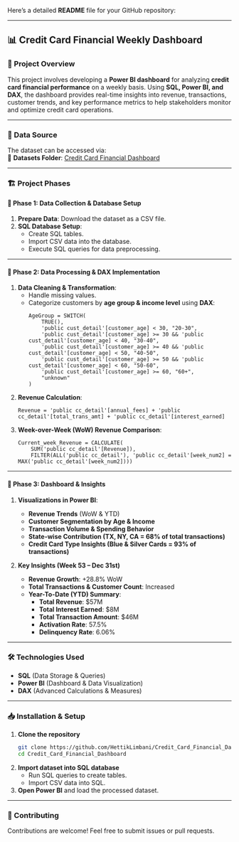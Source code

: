 Here’s a detailed **README** file for your GitHub repository:  

---

## 📊 Credit Card Financial Weekly Dashboard  

### 📌 Project Overview  
This project involves developing a **Power BI dashboard** for analyzing **credit card financial performance** on a weekly basis. Using **SQL, Power BI, and DAX**, the dashboard provides real-time insights into revenue, transactions, customer trends, and key performance metrics to help stakeholders monitor and optimize credit card operations.  

---

### 📁 Data Source  
The dataset can be accessed via:  
📌 **Datasets Folder**: [Credit Card Financial Dashboard](https://github.com/rishabhnmishra/Credit_Card_Financial_Dashboard)  


---

### 🏗 Project Phases  

#### **🔹 Phase 1: Data Collection & Database Setup**  
1. **Prepare Data**: Download the dataset as a CSV file.  
2. **SQL Database Setup**:  
   - Create SQL tables.  
   - Import CSV data into the database.  
   - Execute SQL queries for data preprocessing.  

---

#### **🔹 Phase 2: Data Processing & DAX Implementation**  
1. **Data Cleaning & Transformation**:  
   - Handle missing values.  
   - Categorize customers by **age group & income level** using **DAX**:  
     ```DAX
     AgeGroup = SWITCH(
         TRUE(),
         'public cust_detail'[customer_age] < 30, "20-30",
         'public cust_detail'[customer_age] >= 30 && 'public cust_detail'[customer_age] < 40, "30-40",
         'public cust_detail'[customer_age] >= 40 && 'public cust_detail'[customer_age] < 50, "40-50",
         'public cust_detail'[customer_age] >= 50 && 'public cust_detail'[customer_age] < 60, "50-60",
         'public cust_detail'[customer_age] >= 60, "60+",
         "unknown"
     )
     ```
2. **Revenue Calculation**:  
   ```DAX
   Revenue = 'public cc_detail'[annual_fees] + 'public cc_detail'[total_trans_amt] + 'public cc_detail'[interest_earned]
   ```  
3. **Week-over-Week (WoW) Revenue Comparison**:  
   ```DAX
   Current_week_Revenue = CALCULATE(
       SUM('public cc_detail'[Revenue]),
       FILTER(ALL('public cc_detail'), 'public cc_detail'[week_num2] = MAX('public cc_detail'[week_num2])))
   ```  

---

#### **🔹 Phase 3: Dashboard & Insights**  
1. **Visualizations in Power BI**:  
   - **Revenue Trends** (WoW & YTD)  
   - **Customer Segmentation by Age & Income**  
   - **Transaction Volume & Spending Behavior**  
   - **State-wise Contribution (TX, NY, CA = 68% of total transactions)**  
   - **Credit Card Type Insights (Blue & Silver Cards = 93% of transactions)**  

2. **Key Insights (Week 53 – Dec 31st)**  
   - **Revenue Growth**: +28.8% WoW  
   - **Total Transactions & Customer Count**: Increased  
   - **Year-To-Date (YTD) Summary**:  
     - **Total Revenue**: $57M  
     - **Total Interest Earned**: $8M  
     - **Total Transaction Amount**: $46M  
     - **Activation Rate**: 57.5%  
     - **Delinquency Rate**: 6.06%  

---

### 🛠️ Technologies Used  
- **SQL** (Data Storage & Queries)  
- **Power BI** (Dashboard & Data Visualization)  
- **DAX** (Advanced Calculations & Measures)  

---

### 📥 Installation & Setup  
1. **Clone the repository**  
   ```bash
   git clone https://github.com/HettikLimbani/Credit_Card_Financial_Dashboard.git
   cd Credit_Card_Financial_Dashboard
   ```  
2. **Import dataset into SQL database**  
   - Run SQL queries to create tables.  
   - Import CSV data into SQL.  
3. **Open Power BI** and load the processed dataset.  

---

### 🤝 Contributing  
Contributions are welcome! Feel free to submit issues or pull requests.  
